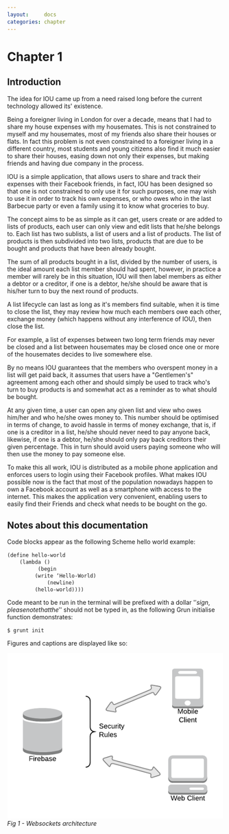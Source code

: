 ```yaml
---
layout:     docs
categories: chapter
---
```


# Chapter 1

## Introduction

The idea for IOU came up from a need raised long before the current technology allowed its' existence.

Being a foreigner living in London for over a decade, means that I had to share my house expenses with my housemates. This is not constrained to myself and my housemates, most of my friends also share their houses or flats. In fact this problem is not even constrained to a foreigner living in a different country, most students and young citizens also find it much easier to share their houses, easing down not only their expenses, but making friends and having due company in the process.

IOU is a simple application, that allows users to share and track their expenses with their Facebook friends, in fact, IOU has been designed so that one is not constrained to only use it for such purposes, one may wish to use it in order to track his own expenses, or who owes who in the last Barbecue party or even a family using it to know what groceries to buy.

The concept aims to be as simple as it can get, users create or are added to lists of products, each user can only view and edit lists that he/she belongs to. Each list has two sublists, a list of users and a list of products. The list of products is then subdivided into two lists, products that are due to be bought and products that have been already bought.

The sum of all products bought in a list, divided by the number of users, is the ideal amount each list member should had spent, however, in practice a member will rarely be in this situation, IOU will then label members as either a debtor or a creditor, if one is a debtor, he/she should be aware that is his/her turn to buy the next round of products.

A list lifecycle can last as long as it's members find suitable, when it is time to close the list, they may review how much each members owe each other, exchange money (which happens without any interference of IOU), then close the list.

For example, a list of expenses between two long term friends may never be closed and a list between housemates may be closed once one or more of the housemates decides to live somewhere else.

By no means IOU guarantees that the members who overspent money in a list will get paid back, it assumes that users have a "Gentlemen's" agreement among each other and should simply be used to track who's turn to buy products is and somewhat act as a reminder as to what should be bought.

At any given time, a user can open any given list and view who owes him/her and who he/she owes money to. This number should be optimised in terms of change, to avoid hassle in terms of money exchange, that is, if one is a creditor in a list, he/she should never need to pay anyone back, likewise, if one is a debtor, he/she should only pay back creditors their given percentage. This in turn should avoid users paying someone who will then use the money to pay someone else.

To make this all work, IOU is distributed as a mobile phone application and enforces users to login using their Facebook profiles. What makes IOU possible now is the fact that most of the population nowadays happen to own a Facebook account as well as a smartphone with access to the internet. This makes the application very convenient, enabling users to easily find their Friends and check what needs to be bought on the go.

## Notes about this documentation

Code blocks appear as the following Scheme hello world example:

    (define hello-world
        (lambda ()
              (begin
             (write ‘Hello-World)
                 (newline)
             (hello-world))))

Code meant to be run in the terminal will be prefixed with a dollar '$' sign, please note that the '$' should not be typed in, as the following Grun initialise function demonstrates:

    $ grunt init

Figures and captions are displayed like so:

![Fig1](../img/sockets.png)
_Fig 1 - Websockets architecture_


